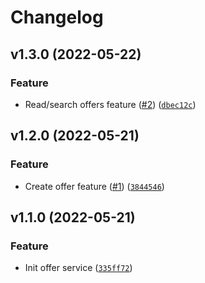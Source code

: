 # Changelog

<!--next-version-placeholder-->

## v1.3.0 (2022-05-22)
### Feature
* Read/search offers feature ([#2](https://github.com/draganagrbic998/devops_offer_service/issues/2)) ([`dbec12c`](https://github.com/draganagrbic998/devops_offer_service/commit/dbec12cb423e3c1f1d86e4c0fb6d49a504f57433))

## v1.2.0 (2022-05-21)
### Feature
* Create offer feature ([#1](https://github.com/draganagrbic998/devops_offer_service/issues/1)) ([`3844546`](https://github.com/draganagrbic998/devops_offer_service/commit/3844546d6866e59b1592bb6ad90f00e77cd8ec9e))

## v1.1.0 (2022-05-21)
### Feature
* Init offer service ([`335ff72`](https://github.com/draganagrbic998/devops_offer_service/commit/335ff72ff54343dad2f3ee3e11a7aaaf2a45e7ce))

